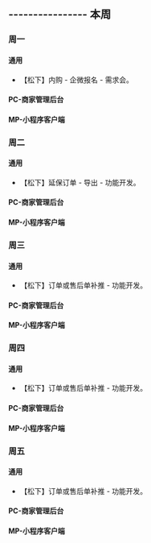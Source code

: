 ## ---------------- 本周

### 周一
#### 通用
* 【松下】内购 - 企微报名 - 需求会。
#### PC-商家管理后台
#### MP-小程序客户端

### 周二
#### 通用
* 【松下】延保订单 - 导出 - 功能开发。
#### PC-商家管理后台
#### MP-小程序客户端

### 周三
#### 通用
* 【松下】订单或售后单补推 - 功能开发。
#### PC-商家管理后台
#### MP-小程序客户端

### 周四
#### 通用
* 【松下】订单或售后单补推 - 功能开发。
#### PC-商家管理后台
#### MP-小程序客户端

### 周五
#### 通用
* 【松下】订单或售后单补推 - 功能开发。
#### PC-商家管理后台
#### MP-小程序客户端

